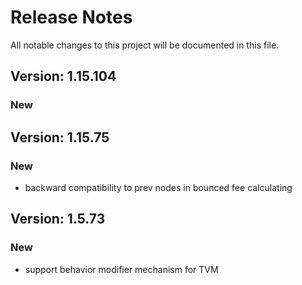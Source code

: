 # Release Notes

All notable changes to this project will be documented in this file.

## Version: 1.15.104

### New


## Version: 1.15.75

### New

- backward compatibility to prev nodes in bounced fee calculating

## Version: 1.5.73

### New

- support behavior modifier mechanism for TVM
